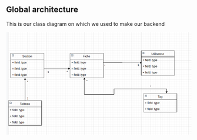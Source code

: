 ## Global architecture

This is our class diagram on which we used to make our backend

![100% center](images/class-diagram-SIR.png)